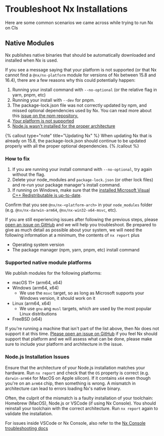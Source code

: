 # Troubleshoot Nx Installations

Here are some common scenarios we came across while trying to run Nx on CIs

## Native Modules

Nx publishes native binaries that should be automatically downloaded and installed when Nx is used.

If you see a message saying that your platform is not supported (or that Nx cannot find a `@nx/nx-platform` module for versions of Nx between 15.8 and 16.4), there
are a few reasons why this could potentially happen:

1. Running your install command with `--no-optional` (or the relative flag in yarn, pnpm, etc)
1. Running your install with `--dev` for pnpm.
1. The package-lock.json file was not correctly updated by npm, and missed optional dependencies used by Nx.
   You can read more about this [issue on the npm repository.](https://github.com/npm/cli/issues/4828)
1. [Your platform is not supported](#supported-native-module-platforms)
1. [Node.js wasn't installed for the proper architecture ](#nodejs-installation-issues)

{% callout type="note" title="Updating Nx" %}
When updating Nx that is already on 15.8, the package-lock.json should continue to be updated properly with all the proper optional dependencies.
{% /callout %}

### How to fix

1. If you are running your install command with `--no-optional`, try again without the flag.
1. Delete your node_modules and `package-lock.json` (or other lock files) and re-run your package manager's install command.
1. If running on Windows, make sure that the [installed Microsoft Visual C++ Redistributable is up-to-date](https://support.microsoft.com/en-us/help/2977003/the-latest-supported-visual-c-downloads).

Confirm that you see `@nx/nx-<platform-arch>` in your `node_modules` folder (e.g. `@nx/nx-darwin-arm64`, `@nx/nx-win32-x64-msvc`, etc).

If you are still experiencing issues after following the previous steps, please [open an issue on GitHub](https://github.com/nrwl/nx/issues/new?assignees=&labels=type:+bug&projects=&template=1-bug.yml) and we will help you troubleshoot.
Be prepared to give as much detail as possible about your system, we will need the following information at a minimum, the contents of `nx report` plus

-  Operating system version
-  The package manager (npm, yarn, pnpm, etc) install command

### Supported native module platforms

We publish modules for the following platforms:

-  macOS 11+ (arm64, x64)
-  Windows (arm64, x64)
   -  We use the `msvc` target, so as long as Microsoft supports your Windows version, it should work on it
-  Linux (arm64, x64)
   -  We use `gnu` ang `musl` targets, which are used by the most popular Linux distributions
-  FreeBSD (x64)

If you're running a machine that isn't part of the list above, then Nx does not support it at this time. [Please open an issue on GitHub](https://github.com/nrwl/nx/issues/new/choose) if you feel Nx should support that platform and we will assess what can be done, please make sure to include your platform and architecture in the issue.

### Node.js Installation Issues

Ensure that the architecture of your Node.js installation matches your hardware. Run `nx report` and check that the `OS` property is correct (e.g. `darwin-arm64` for MacOS on Apple silicon). If it contains `x64` even though you're on an `arm64` chip, then something is wrong. A mismatch in architecture can lead to errors loading Nx's native binary.

Often, the culprit of the mismatch is a faulty installation of your toolchain: Homebrew (MacOS), Node.js or VSCode (if using Nx Console). You should reinstall your toolchain with the correct architecture. Run `nx report` again to validate the installation.

For issues inside VSCode or Nx Console, also refer to the [Nx Console troubleshooting docs](recipes/nx-console/console-troubleshooting)
